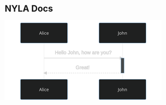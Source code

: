 <!-- _backgroundColor: "#def" -->
# NYLA Docs
![alt text for diagram](./diagrams/sequences/test.svg)
